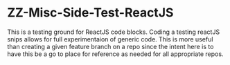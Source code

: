 # ZZ-Misc-Side-Test-ReactJS 

This is a testing ground for ReactJS code blocks. Coding a testing reactJS snips allows for full experimentaion of generic code. This is more useful than creating a given feature branch on a repo since the intent here is to have this be a go to place for reference as needed for all appropriate repos.
